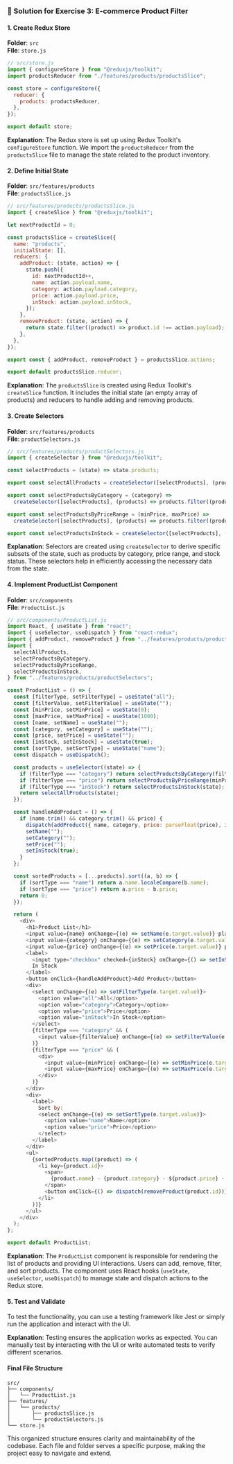 ### 🌟 Solution for Exercise 3: E-commerce Product Filter

#### 1. Create Redux Store

**Folder**: `src`  
**File**: `store.js`

```javascript
// src/store.js
import { configureStore } from "@reduxjs/toolkit";
import productsReducer from "./features/products/productsSlice";

const store = configureStore({
  reducer: {
    products: productsReducer,
  },
});

export default store;
```

**Explanation**: The Redux store is set up using Redux Toolkit's `configureStore` function. We import the `productsReducer` from the `productsSlice` file to manage the state related to the product inventory.

#### 2. Define Initial State

**Folder**: `src/features/products`  
**File**: `productsSlice.js`

```javascript
// src/features/products/productsSlice.js
import { createSlice } from "@reduxjs/toolkit";

let nextProductId = 0;

const productsSlice = createSlice({
  name: "products",
  initialState: [],
  reducers: {
    addProduct: (state, action) => {
      state.push({
        id: nextProductId++,
        name: action.payload.name,
        category: action.payload.category,
        price: action.payload.price,
        inStock: action.payload.inStock,
      });
    },
    removeProduct: (state, action) => {
      return state.filter((product) => product.id !== action.payload);
    },
  },
});

export const { addProduct, removeProduct } = productsSlice.actions;

export default productsSlice.reducer;
```

**Explanation**: The `productsSlice` is created using Redux Toolkit's `createSlice` function. It includes the initial state (an empty array of products) and reducers to handle adding and removing products.

#### 3. Create Selectors

**Folder**: `src/features/products`  
**File**: `productSelectors.js`

```javascript
// src/features/products/productSelectors.js
import { createSelector } from "@reduxjs/toolkit";

const selectProducts = (state) => state.products;

export const selectAllProducts = createSelector([selectProducts], (products) => products);

export const selectProductsByCategory = (category) =>
  createSelector([selectProducts], (products) => products.filter((product) => product.category === category));

export const selectProductsByPriceRange = (minPrice, maxPrice) =>
  createSelector([selectProducts], (products) => products.filter((product) => product.price >= minPrice && product.price <= maxPrice));

export const selectProductsInStock = createSelector([selectProducts], (products) => products.filter((product) => product.inStock));
```

**Explanation**: Selectors are created using `createSelector` to derive specific subsets of the state, such as products by category, price range, and stock status. These selectors help in efficiently accessing the necessary data from the state.

#### 4. Implement ProductList Component

**Folder**: `src/components`  
**File**: `ProductList.js`

```javascript
// src/components/ProductList.js
import React, { useState } from "react";
import { useSelector, useDispatch } from "react-redux";
import { addProduct, removeProduct } from "../features/products/productsSlice";
import {
  selectAllProducts,
  selectProductsByCategory,
  selectProductsByPriceRange,
  selectProductsInStock,
} from "../features/products/productSelectors";

const ProductList = () => {
  const [filterType, setFilterType] = useState("all");
  const [filterValue, setFilterValue] = useState("");
  const [minPrice, setMinPrice] = useState(0);
  const [maxPrice, setMaxPrice] = useState(1000);
  const [name, setName] = useState("");
  const [category, setCategory] = useState("");
  const [price, setPrice] = useState("");
  const [inStock, setInStock] = useState(true);
  const [sortType, setSortType] = useState("name");
  const dispatch = useDispatch();

  const products = useSelector((state) => {
    if (filterType === "category") return selectProductsByCategory(filterValue)(state);
    if (filterType === "price") return selectProductsByPriceRange(minPrice, maxPrice)(state);
    if (filterType === "inStock") return selectProductsInStock(state);
    return selectAllProducts(state);
  });

  const handleAddProduct = () => {
    if (name.trim() && category.trim() && price) {
      dispatch(addProduct({ name, category, price: parseFloat(price), inStock }));
      setName("");
      setCategory("");
      setPrice("");
      setInStock(true);
    }
  };

  const sortedProducts = [...products].sort((a, b) => {
    if (sortType === "name") return a.name.localeCompare(b.name);
    if (sortType === "price") return a.price - b.price;
    return 0;
  });

  return (
    <div>
      <h1>Product List</h1>
      <input value={name} onChange={(e) => setName(e.target.value)} placeholder="Name" />
      <input value={category} onChange={(e) => setCategory(e.target.value)} placeholder="Category" />
      <input value={price} onChange={(e) => setPrice(e.target.value)} placeholder="Price" type="number" />
      <label>
        <input type="checkbox" checked={inStock} onChange={() => setInStock(!inStock)} />
        In Stock
      </label>
      <button onClick={handleAddProduct}>Add Product</button>
      <div>
        <select onChange={(e) => setFilterType(e.target.value)}>
          <option value="all">All</option>
          <option value="category">Category</option>
          <option value="price">Price</option>
          <option value="inStock">In Stock</option>
        </select>
        {filterType === "category" && (
          <input value={filterValue} onChange={(e) => setFilterValue(e.target.value)} placeholder="Filter by Category" />
        )}
        {filterType === "price" && (
          <div>
            <input value={minPrice} onChange={(e) => setMinPrice(e.target.value)} placeholder="Min Price" type="number" />
            <input value={maxPrice} onChange={(e) => setMaxPrice(e.target.value)} placeholder="Max Price" type="number" />
          </div>
        )}
      </div>
      <div>
        <label>
          Sort by:
          <select onChange={(e) => setSortType(e.target.value)}>
            <option value="name">Name</option>
            <option value="price">Price</option>
          </select>
        </label>
      </div>
      <ul>
        {sortedProducts.map((product) => (
          <li key={product.id}>
            <span>
              {product.name} - {product.category} - ${product.price} - {product.inStock ? "In Stock" : "Out of Stock"}
            </span>
            <button onClick={() => dispatch(removeProduct(product.id))}>Remove</button>
          </li>
        ))}
      </ul>
    </div>
  );
};

export default ProductList;
```

**Explanation**: The `ProductList` component is responsible for rendering the list of products and providing UI interactions. Users can add, remove, filter, and sort products. The component uses React hooks (`useState`, `useSelector`, `useDispatch`) to manage state and dispatch actions to the Redux store.

#### 5. Test and Validate

To test the functionality, you can use a testing framework like Jest or simply run the application and interact with the UI.

**Explanation**: Testing ensures the application works as expected. You can manually test by interacting with the UI or write automated tests to verify different scenarios.

#### Final File Structure

```
src/
├── components/
│   └── ProductList.js
├── features/
│   └── products/
│       ├── productsSlice.js
│       └── productSelectors.js
└── store.js
```

This organized structure ensures clarity and maintainability of the codebase. Each file and folder serves a specific purpose, making the project easy to navigate and extend.
